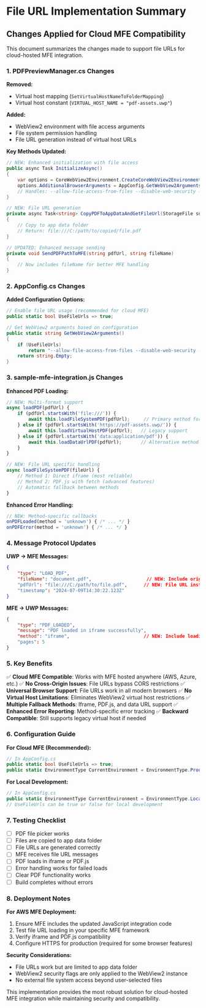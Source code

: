 # File URL Implementation Summary

## Changes Applied for Cloud MFE Compatibility

This document summarizes the changes made to support file URLs for cloud-hosted MFE integration.

### 1. PDFPreviewManager.cs Changes

**Removed:**
- Virtual host mapping (`SetVirtualHostNameToFolderMapping`)
- Virtual host constant (`VIRTUAL_HOST_NAME = "pdf-assets.uwp"`)

**Added:**
- WebView2 environment with file access arguments
- File system permission handling
- File URL generation instead of virtual host URLs

**Key Methods Updated:**
```csharp
// NEW: Enhanced initialization with file access
public async Task InitializeAsync()
{
    var options = CoreWebView2Environment.CreateCoreWebView2EnvironmentOptions();
    options.AdditionalBrowserArguments = AppConfig.GetWebView2Arguments();
    // Handles: --allow-file-access-from-files --disable-web-security --allow-running-insecure-content
}

// NEW: File URL generation
private async Task<string> CopyPDFToAppDataAndGetFileUrl(StorageFile sourceFile)
{
    // Copy to app data folder
    // Return: file:///C:/path/to/copied/file.pdf
}

// UPDATED: Enhanced message sending
private void SendPDFPathToMFE(string pdfUrl, string fileName)
{
    // Now includes fileName for better MFE handling
}
```

### 2. AppConfig.cs Changes

**Added Configuration Options:**
```csharp
// Enable file URL usage (recommended for cloud MFE)
public static bool UseFileUrls => true;

// Get WebView2 arguments based on configuration
public static string GetWebView2Arguments()
{
    if (UseFileUrls)
        return "--allow-file-access-from-files --disable-web-security --allow-running-insecure-content";
    return string.Empty;
}
```

### 3. sample-mfe-integration.js Changes

**Enhanced PDF Loading:**
```javascript
// NEW: Multi-format support
async loadPDF(pdfUrl) {
    if (pdfUrl.startsWith('file:///')) {
        await this.loadFileSystemPDF(pdfUrl);     // Primary method for cloud MFE
    } else if (pdfUrl.startsWith('https://pdf-assets.uwp/')) {
        await this.loadVirtualHostPDF(pdfUrl);   // Legacy support
    } else if (pdfUrl.startsWith('data:application/pdf')) {
        await this.loadDataUrlPDF(pdfUrl);       // Alternative method
    }
}

// NEW: File URL specific handling
async loadFileSystemPDF(fileUrl) {
    // Method 1: Direct iframe (most reliable)
    // Method 2: PDF.js with fetch (advanced features)
    // Automatic fallback between methods
}
```

**Enhanced Error Handling:**
```javascript
// NEW: Method-specific callbacks
onPDFLoaded(method = 'unknown') { /* ... */ }
onPDFError(method = 'unknown') { /* ... */ }
```

### 4. Message Protocol Updates

**UWP → MFE Messages:**
```json
{
    "type": "LOAD_PDF",
    "fileName": "document.pdf",                    // NEW: Include original filename
    "pdfUrl": "file:///C:/path/to/file.pdf",      // NEW: File URL instead of virtual host
    "timestamp": "2024-07-09T14:30:22.123Z"
}
```

**MFE → UWP Messages:**
```json
{
    "type": "PDF_LOADED",
    "message": "PDF loaded in iframe successfully",
    "method": "iframe",                           // NEW: Include loading method
    "pages": 5
}
```

### 5. Key Benefits

✅ **Cloud MFE Compatible**: Works with MFE hosted anywhere (AWS, Azure, etc.)
✅ **No Cross-Origin Issues**: File URLs bypass CORS restrictions
✅ **Universal Browser Support**: File URLs work in all modern browsers
✅ **No Virtual Host Limitations**: Eliminates WebView2 virtual host restrictions
✅ **Multiple Fallback Methods**: Iframe, PDF.js, and data URL support
✅ **Enhanced Error Reporting**: Method-specific error tracking
✅ **Backward Compatible**: Still supports legacy virtual host if needed

### 6. Configuration Guide

**For Cloud MFE (Recommended):**
```csharp
// In AppConfig.cs
public static bool UseFileUrls => true;
public static EnvironmentType CurrentEnvironment = EnvironmentType.Production;
```

**For Local Development:**
```csharp
// In AppConfig.cs  
public static EnvironmentType CurrentEnvironment = EnvironmentType.Local;
// UseFileUrls can be true or false for local development
```

### 7. Testing Checklist

- [ ] PDF file picker works
- [ ] Files are copied to app data folder
- [ ] File URLs are generated correctly
- [ ] MFE receives file URL messages
- [ ] PDF loads in iframe or PDF.js
- [ ] Error handling works for failed loads
- [ ] Clear PDF functionality works
- [ ] Build completes without errors

### 8. Deployment Notes

**For AWS MFE Deployment:**
1. Ensure MFE includes the updated JavaScript integration code
2. Test file URL loading in your specific MFE framework
3. Verify iframe and PDF.js compatibility
4. Configure HTTPS for production (required for some browser features)

**Security Considerations:**
- File URLs work but are limited to app data folder
- WebView2 security flags are only applied to the WebView2 instance
- No external file system access beyond user-selected files

This implementation provides the most robust solution for cloud-hosted MFE integration while maintaining security and compatibility.
